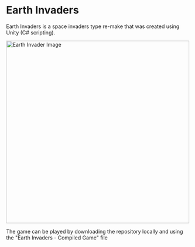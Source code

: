 # Earth Invaders
Earth Invaders is a space invaders type re-make that was created using Unity (C# scripting).

<img width="500" alt="Earth Invader Image" src=https://user-images.githubusercontent.com/12948431/29236692-40fd9146-7edc-11e7-88db-bfc6b0079154.png>

The game can be played by downloading the repository locally and using the "Earth Invaders - Compiled Game" file


